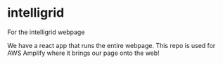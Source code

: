 # intelligrid
For the intelligrid webpage

We have a react app that runs the entire webpage. This repo is used for AWS Amplify where it brings our page onto the web!

